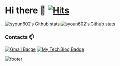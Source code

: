 # Hi there 👋 [![Hits](https://hits.seeyoufarm.com/api/count/incr/badge.svg?url=https%3A%2F%2Fgithub.com%2Fsyoun602&count_bg=%2379C83D&title_bg=%23555555&icon=tinder.svg&icon_color=%23E7E7E7&title=hits&edge_flat=false)](https://hits.seeyoufarm.com)


![syoun602's Github stats](https://github-readme-stats.vercel.app/api?username=syoun602&show_icons=true&theme=radical)
[![syoun602's Github stats](https://github-readme-stats.vercel.app/api/top-langs/?username=syoun602&exclude_repo=Movzon_OnlineMovieRentalSystem_DB_Project,webgl-tutorial&show_icons=true&hide_border=true&layout=compact&langs_count=5)](https://github.com/syoun602)

### Contacts 📫

[![Gmail Badge](https://img.shields.io/badge/Gmail-d14836?style=flat-square&logo=Gmail&logoColor=white&link=mailto:syoun602@gmail.com)](mailto:syoun602@gmail.com)
[![My Tech Blog Badge](http://img.shields.io/badge/-My%20Tech%20blog-black?style=flat-square&logo=github&link=https://velog.io/@syoun602/)](https://velog.io/@syoun602/) 
  
![footer](https://capsule-render.vercel.app/api?type=wave&color=gradient&height=150&section=footer)
